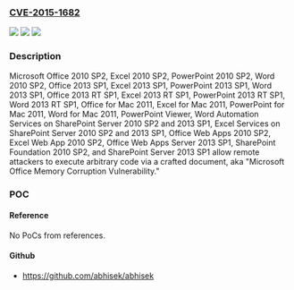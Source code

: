 ### [CVE-2015-1682](https://cve.mitre.org/cgi-bin/cvename.cgi?name=CVE-2015-1682)
![](https://img.shields.io/static/v1?label=Product&message=n%2Fa&color=blue)
![](https://img.shields.io/static/v1?label=Version&message=n%2Fa&color=blue)
![](https://img.shields.io/static/v1?label=Vulnerability&message=n%2Fa&color=brighgreen)

### Description

Microsoft Office 2010 SP2, Excel 2010 SP2, PowerPoint 2010 SP2, Word 2010 SP2, Office 2013 SP1, Excel 2013 SP1, PowerPoint 2013 SP1, Word 2013 SP1, Office 2013 RT SP1, Excel 2013 RT SP1, PowerPoint 2013 RT SP1, Word 2013 RT SP1, Office for Mac 2011, Excel for Mac 2011, PowerPoint for Mac 2011, Word for Mac 2011, PowerPoint Viewer, Word Automation Services on SharePoint Server 2010 SP2 and 2013 SP1, Excel Services on SharePoint Server 2010 SP2 and 2013 SP1, Office Web Apps 2010 SP2, Excel Web App 2010 SP2, Office Web Apps Server 2013 SP1, SharePoint Foundation 2010 SP2, and SharePoint Server 2013 SP1 allow remote attackers to execute arbitrary code via a crafted document, aka "Microsoft Office Memory Corruption Vulnerability."

### POC

#### Reference
No PoCs from references.

#### Github
- https://github.com/abhisek/abhisek

